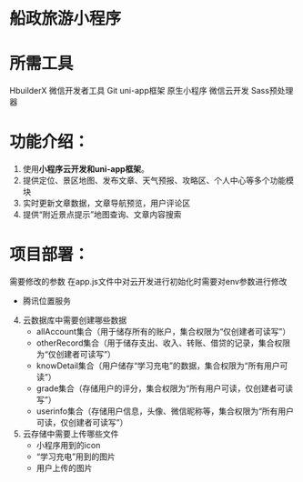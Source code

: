 # 船政旅游小程序

# 所需工具
HbuilderX 微信开发者工具 Git  uni-app框架  原生小程序  微信云开发 Sass预处理器

# 功能介绍：
1. 使用**小程序云开发和uni-app框架**。
2. 提供定位、景区地图、发布文章、天气预报、攻略区、个人中心等多个功能模块
3. 实时更新文章数据，文章导航预览，用户评论区
4. 提供“附近景点提示”地图查询、文章内容搜索


# 项目部署：
需要修改的参数 在app.js文件中对云开发进行初始化时需要对env参数进行修改


   - 腾讯位置服务
4. 云数据库中需要创建哪些数据
   - allAccount集合（用于储存所有的账户，集合权限为“仅创建者可读写”）
   - otherRecord集合（用于储存支出、收入、转账、借贷的记录，集合权限为“仅创建者可读写”）
   - knowDetail集合（用户储存“学习充电”的数据，集合权限为“所有用户可读”）
   - grade集合（存储用户的评分，集合权限为“所有用户可读，仅创建者可读写”）
   - userinfo集合（存储用户信息，头像、微信昵称等，集合权限为“所有用户可读，仅创建者可读写”）
5. 云存储中需要上传哪些文件
   - 小程序用到的icon
   - “学习充电”用到的图片
   - 用户上传的图片
